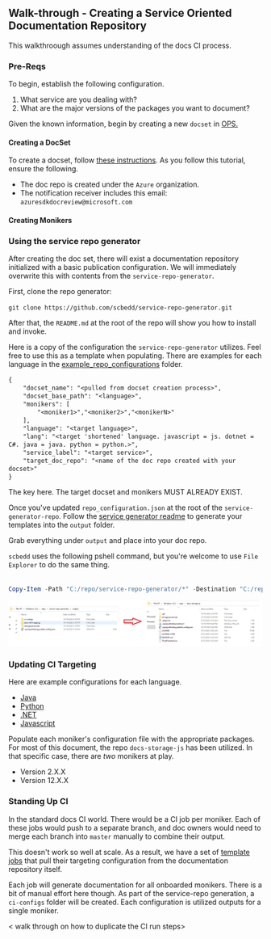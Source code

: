 ## Walk-through - Creating a Service Oriented Documentation Repository

This walkthroough assumes understanding of the docs CI process. 

### Pre-Reqs
To begin, establish the following configuration.

1. What service are you dealing with?
2. What are the major versions of the packages you want to document?

Given the known information, begin by creating a new `docset` in [OPS.](ops.microsoft.com)

#### Creating a DocSet

To create a docset, follow [these instructions](https://review.docs.microsoft.com/en-us/help/onboard/setup?branch=master). As you follow this tutorial, ensure the following.

 - The doc repo is created under the `Azure` organization.
 - The notification receiver includes this email: `azuresdkdocreview@microsoft.com`


#### Creating Monikers



### Using the service repo generator

After creating the doc set, there will exist a documentation repository initialized with a basic publication configuration. We will immediately overwrite this with contents from the `service-repo-generator`. 

First, clone the repo generator:

`git clone https://github.com/scbedd/service-repo-generator.git`

After that, the `README.md` at the root of the repo will show you how to install and invoke. 

Here is a copy of the configuration the `service-repo-generator` utilizes. Feel free to use this as a template when populating. There are examples for each language in the [example_repo_configurations]() folder.

```
{
    "docset_name": "<pulled from docset creation process>", 
    "docset_base_path": "<language>",
    "monikers": [
        "<moniker1>","<moniker2>","<monikerN>"
    ],
    "language": "<target language>",
    "lang": "<target 'shortened' language. javascript = js. dotnet = C#. java = java. python = python.>",
    "service_label": "<target service>",
    "target_doc_repo": "<name of the doc repo created with your docset>"
}
```

The key here. The target docset and monikers MUST ALREADY EXIST.

Once you've updated `repo_configuration.json` at the root of the `service-generator-repo`. Follow the [service generator readme](../README.md) to generate your templates into the `output` folder.

Grab everything under `output` and place into your doc repo. 

`scbedd` uses the following pshell command, but you're welcome to use `File Explorer` to do the same thing.

```powershell

Copy-Item -Path "C:/repo/service-repo-generator/*" -Destination "C:/repo/docs-storage-js/" -Recurse -F

```

![File Copy Example](./images/source-target.png)

### Updating CI Targeting


Here are example configurations for each language.

- [Java]()
- [Python]()
- [.NET]()
- [Javascript]()

Populate each moniker's configuration file with the appropriate packages. For most of this document, the repo `docs-storage-js` has been utilized. In that specific case, there are _two_ monikers at play. 

- Version 2.X.X
- Version 12.X.X



### Standing Up CI

In the standard docs CI world. There would be a CI job per moniker. Each of these jobs would push to a separate branch, and doc owners would need to merge each branch into `master` manually to combine their output.

This doesn't work so well at scale. As a result, we have a set of [template jobs](https://apidrop.visualstudio.com/Content%20CI/_build?definitionScope=%5CTemplates%5CAzure-SDK) that pull their targeting configuration 
from the documentation repository itself.

Each job will generate documentation for all onboarded monikers. There is a bit of manual effort here though. As part of the service-repo generation, a `ci-configs` folder will be created. Each configuration is utilized outputs for a single moniker.

< walk through on how to duplicate the CI run steps>